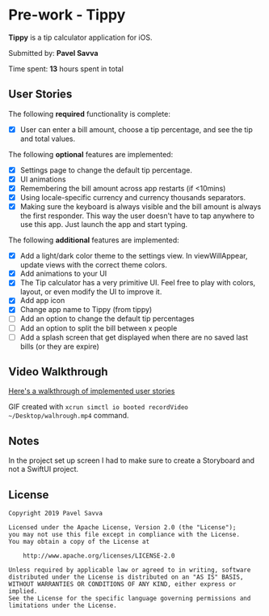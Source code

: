 # Pre-work - **Tippy**

**Tippy** is a tip calculator application for iOS.

Submitted by: **Pavel Savva**

Time spent: **13** hours spent in total

## User Stories

The following **required** functionality is complete:

* [x] User can enter a bill amount, choose a tip percentage, and see the tip and total values.

The following **optional** features are implemented:
* [x] Settings page to change the default tip percentage.
* [x] UI animations
* [x] Remembering the bill amount across app restarts (if <10mins)
* [x] Using locale-specific currency and currency thousands separators.
* [x] Making sure the keyboard is always visible and the bill amount is always the first responder. This way the user doesn't have to tap anywhere to use this app. Just launch the app and start typing.

The following **additional** features are implemented:
- [x] Add a light/dark color theme to the settings view. In viewWillAppear, update views with the correct theme colors.
- [x] Add animations to your UI
- [x] The Tip calculator has a very primitive UI. Feel free to play with colors, layout, or even modify the UI to improve it.
- [x] Add app icon
- [x] Change app name to Tippy (from tippy)
- [ ] Add an option to change the default tip percentages
- [ ] Add an option to split the bill between x people
- [ ] Add a splash screen that get displayed when there are no saved last bills (or they are expire)

## Video Walkthrough 

[Here's a walkthrough of implemented user stories](https://i.imgur.com/jClGqFR.mp4)

GIF created with `xcrun simctl io booted recordVideo ~/Desktop/walhrough.mp4` command.

## Notes

In the project set up screen I had to make sure to create a Storyboard and not a SwiftUI project.

## License

    Copyright 2019 Pavel Savva

    Licensed under the Apache License, Version 2.0 (the "License");
    you may not use this file except in compliance with the License.
    You may obtain a copy of the License at

        http://www.apache.org/licenses/LICENSE-2.0

    Unless required by applicable law or agreed to in writing, software
    distributed under the License is distributed on an "AS IS" BASIS,
    WITHOUT WARRANTIES OR CONDITIONS OF ANY KIND, either express or implied.
    See the License for the specific language governing permissions and
    limitations under the License.
